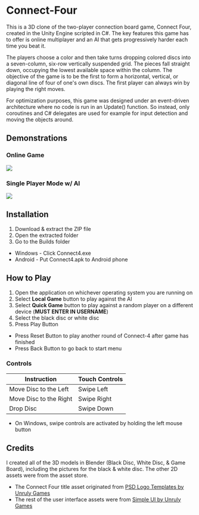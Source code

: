 # Connect-Four
This is a 3D clone of the two-player connection board game, Connect Four, created in the Unity Engine scripted in C#. The key features this game has to offer is online multiplayer and an AI that gets progressively harder each time you beat it.

The players choose a color and then take turns dropping colored discs into a seven-column, six-row vertically suspended grid. The pieces fall straight down, occupying the lowest available space within the column. The objective of the game is to be the first to form a horizontal, vertical, or diagonal line of four of one's own discs. The first player can always win by playing the right moves.

For optimization purposes, this game was designed under an event-driven architecture where no code is run in an Update() function. So instead, only coroutines and C# delegates are used for example for input detection and moving the objects around.

## Demonstrations
### Online Game
![](https://thumbs.gfycat.com/DismalShockingHornedtoad-max-1mb.gif)

### Single Player Mode w/ AI
![](https://thumbs.gfycat.com/MilkyFlimsyKitten-max-1mb.gif)

## Installation
1. Download & extract the ZIP file
3. Open the extracted folder 
4. Go to the Builds folder 
* Windows - Click Connect4.exe
* Android - Put Connect4.apk to Android phone

## How to Play
1. Open the application on whichever operating system you are running on
2. Select **Local Game** button to play against the AI
3. Select **Quick Game** button to play against a random player on a different device (**MUST ENTER IN USERNAME**)
4. Select the black disc or white disc
5. Press Play Button

* Press Reset Button to play another round of Connect-4 after game has finished
* Press Back Button to go back to start menu

### Controls
|         Instruction           | Touch Controls |
| ----------------------------- | -------------- |
| Move Disc to the Left         | Swipe Left     |
| Move Disc to the Right        | Swipe Right    |
| Drop Disc                     | Swipe Down     |

* On Windows, swipe controls are activated by holding the left mouse button

## Credits
I created all of the 3D models in Blender (Black Disc, White Disc, & Game Board), including the pictures for the black & white disc. The other 2D assets were from the asset store.
* The Connect Four title asset originated from [PSD Logo Templates by Unruly Games](https://assetstore.unity.com/packages/2d/gui/icons/psd-logo-templates-103928)
* The rest of the user interface assets were from [Simple UI by Unruly Games](https://assetstore.unity.com/packages/2d/gui/icons/simple-ui-103969)
